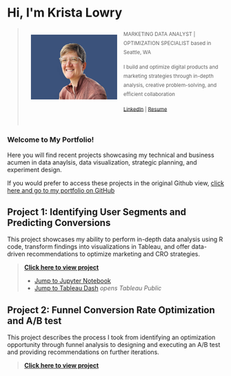 # Hi, I'm Krista Lowry


> <img src="images/profile.png" alt="Sample Image" width="200" align = "left" style = "margin:15px;">
>
> <sub> MARKETING DATA ANALYST | OPTIMIZATION SPECIALIST
> based in Seattle, WA </sub>
>
> <sub> I build and optimize digital products and marketing strategies through in-depth analysis, creative problem-solving, and efficient collaboration</sub>
>
><sub>[LinkedIn](https://www.linkedin.com/in/krista-lowry/) | [Resume](/images/Krista%20Lowry%20Resume%20-%20Git.pdf)</sub>
>
>&nbsp;

### Welcome to My Portfolio!

Here you will find recent projects showcasing my technical and business acumen in data anaylsis, data visualization, strategic planning, and experiment design.

If you would prefer to access these projects in the original Github view, [click here and go to my portfolio on GitHub](https://github.com/krista-lowry/portfolio) 

## Project 1: Identifying User Segments and Predicting Conversions

This project showcases my ability to perform in-depth data analysis using R code, transform findings into visualizations in Tableau, and offer data-driven recommendations to optimize marketing and CRO strategies.

> [**Click here to view project**](https://krista-lowry.github.io/data-analysis/)
> - [Jump to Jupyter Notebook](https://github.com/krista-lowry/data-analysis/blob/main/r-code-markdown.ipynb)
> - [Jump to Tableau Dash](https://public.tableau.com/app/profile/krista.lowry/viz/OnlineShopperIntent-TableauDash/Performance) *opens Tableau Public*

## Project 2: Funnel Conversion Rate Optimization and A/B test
This project describes the process I took from identifying an optimization opportunity through funnel analysis to designing and executing an A/B test and providing recommendations on further iterations. 

> [**Click here to view project**](https://krista-lowry.github.io/funnel-cro)
